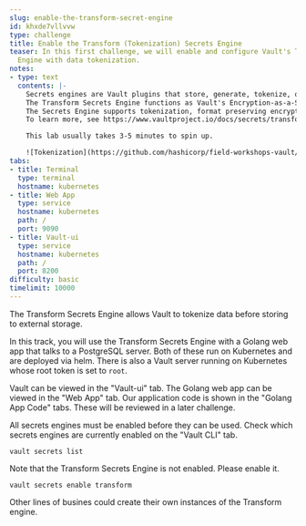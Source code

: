 ```yaml
---
slug: enable-the-transform-secret-engine
id: khxde7vllvvw
type: challenge
title: Enable the Transform (Tokenization) Secrets Engine
teaser: In this first challenge, we will enable and configure Vault's Transform Secrets
  Engine with data tokenization.
notes:
- type: text
  contents: |-
    Secrets engines are Vault plugins that store, generate, tokenize, or encrypt data.
    The Transform Secrets Engine functions as Vault's Encryption-as-a-Service and Tokenization solution.
    The Secrets Engine supports tokenization, format preserving encryption, and data masking transformations.
    To learn more, see https://www.vaultproject.io/docs/secrets/transform/tokenization.

    This lab usually takes 3-5 minutes to spin up.

    ![Tokenization](https://github.com/hashicorp/field-workshops-vault/raw/main/instruqt-tracks/vault-advanced-data-protection-with-tokenization/assets/images/tokenization_overview.png)
tabs:
- title: Terminal
  type: terminal
  hostname: kubernetes
- title: Web App
  type: service
  hostname: kubernetes
  path: /
  port: 9090
- title: Vault-ui
  type: service
  hostname: kubernetes
  path: /
  port: 8200
difficulty: basic
timelimit: 10000
---
```

  The Transform Secrets Engine allows Vault to tokenize data before storing to external storage.

  In this track, you will use the Transform Secrets Engine with a Golang web app that talks to a PostgreSQL server.
  Both of these run on Kubernetes and are deployed via helm. There is also a Vault server running on Kubernetes whose root token is set to `root`.

  Vault can be viewed in the "Vault-ui" tab.
  The Golang web app can be viewed in the "Web App" tab.
  Our application code is shown in the "Golang App Code" tabs. These will be reviewed in a later challenge.

  All secrets engines must be enabled before they can be used. Check which secrets engines are currently enabled on the "Vault CLI" tab.
  ```
  vault secrets list
  ```
  Note that the Transform Secrets Engine is not enabled. Please enable it.
  ```
  vault secrets enable transform
  ```
  Other lines of busines could create their own instances of the Transform engine.
